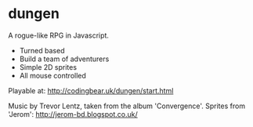 # dungen

A rogue-like RPG in Javascript.
- Turned based
- Build a team of adventurers
- Simple 2D sprites
- All mouse controlled

Playable at: http://codingbear.uk/dungen/start.html

Music by Trevor Lentz, taken from the album 'Convergence'.
Sprites from 'Jerom': http://jerom-bd.blogspot.co.uk/

